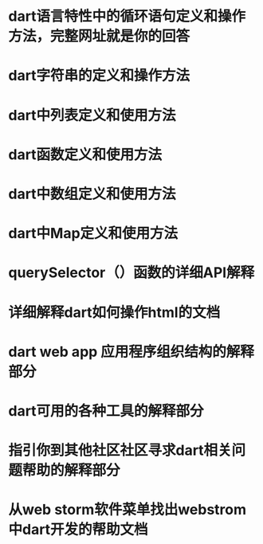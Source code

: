 #  dart语言特性中的循环语句定义和操作方法，完整网址就是你的回答   
#  dart字符串的定义和操作方法
# dart中列表定义和使用方法
# dart函数定义和使用方法
# dart中数组定义和使用方法
# dart中Map定义和使用方法 
# querySelector（）函数的详细API解释 
# 详细解释dart如何操作html的文档 
# dart web app 应用程序组织结构的解释部分 
# dart可用的各种工具的解释部分 
# 指引你到其他社区社区寻求dart相关问题帮助的解释部分 
# 从web storm软件菜单找出webstrom 中dart开发的帮助文档

